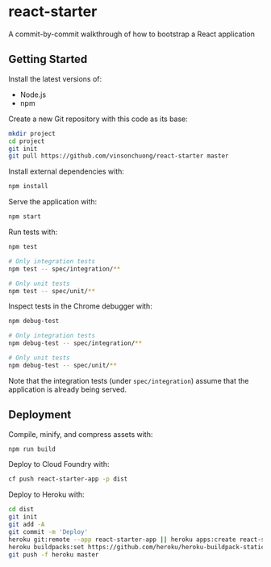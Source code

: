 # react-starter
A commit-by-commit walkthrough of how to bootstrap a React application

## Getting Started
Install the latest versions of:
* Node.js
* npm

Create a new Git repository with this code as its base:
```sh
mkdir project
cd project
git init
git pull https://github.com/vinsonchuong/react-starter master
```

Install external dependencies with:
```sh
npm install
```

Serve the application with:
```sh
npm start
```

Run tests with:
```sh
npm test

# Only integration tests
npm test -- spec/integration/**

# Only unit tests
npm test -- spec/unit/**
```

Inspect tests in the Chrome debugger with:
```sh
npm debug-test

# Only integration tests
npm debug-test -- spec/integration/**

# Only unit tests
npm debug-test -- spec/unit/**
```

Note that the integration tests (under `spec/integration`) assume that the
application is already being served.

## Deployment
Compile, minify, and compress assets with:
```bash
npm run build
```

Deploy to Cloud Foundry with:
```bash
cf push react-starter-app -p dist
```

Deploy to Heroku with:
```bash
cd dist
git init
git add -A
git commit -m 'Deploy'
heroku git:remote --app react-starter-app || heroku apps:create react-starter-app
heroku buildpacks:set https://github.com/heroku/heroku-buildpack-static
git push -f heroku master
```
